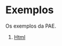 # Exemplos

Os exemplos da PAE.

1. [Html](https://github.com/dobbinx3/maua/tree/master/pae/desenvolvimento_de_sites_responsivos_modernos/exemplos/2018_2/html)